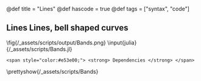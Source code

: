 @def title = "Lines"
@def hascode = true
@def tags = ["syntax", "code"]


## Lines Lines, bell shaped curves
\fig{/_assets/scripts/output/Bands.png}
\input{julia}{/_assets/scripts/Bands.jl}

~~~
<span style="color:#e53e00;"> <strong> Dependencies </strong> </span>
~~~
\prettyshow{/_assets/scripts/Bands}
